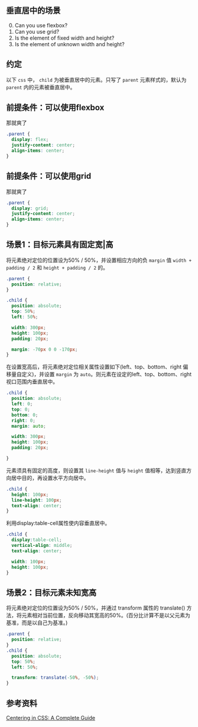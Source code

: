## 垂直居中的场景

0. Can you use flexbox?
0. Can you use grid?
1. Is the element of fixed width and height?
2. Is the element of unknown width and height?

## 约定
以下 `css` 中， `child` 为被垂直居中的元素。只写了 `parent` 元素样式的，默认为 `parent` 内的元素被垂直居中。

## 前提条件：可以使用flexbox
那就爽了
```css
.parent {
  display: flex;
  justify-content: center;
  align-items: center;
}
```

## 前提条件：可以使用grid
那就爽了
```css
.parent {
  display: grid;
  justify-content: center;
  align-items: center;
}
```

## 场景1：目标元素具有固定宽|高
将元素绝对定位的位置设为50% / 50%，并设置相应方向的负 `margin` 值 `width + padding / 2` 和 `height + padding / 2` 的。
```css
.parent {
  position: relative;
}

.child {
  position: absolute;
  top: 50%;
  left: 50%;

  width: 300px;
  height: 100px;
  padding: 20px;

  margin: -70px 0 0 -170px;
}
```

在设置宽高后，将元素绝对定位相关属性设置如下(left、top、bottom、right 偏移量自定义)，并设置 `margin` 为 `auto`。则元素在设定的left、top、bottom、right视口范围内垂直居中。
```css
.child {
  position: absolute;
  left: 0;
  top: 0;
  bottom: 0;
  right: 0;
  margin: auto;

  width: 300px;
  height: 100px;
  padding: 20px;

}
```

元素须具有固定的高度，则设置其 `line-height` 值与 `height` 值相等，达到竖直方向居中目的，再设置水平方向居中。
```css
.child {
  height: 100px;
  line-height: 100px;
  text-align: center;
}
```

利用display:table-cell属性使内容垂直居中。
```css
.child {
  display:table-cell;
  vertical-align: middle;
  text-align: center;

  width: 100px;
  height: 100px;
}
```

## 场景2：目标元素未知宽高
将元素绝对定位的位置设为50% / 50%，并通过 transform 属性的 translate() 方法，将元素相对当前位置，反向移动其宽高的50%。(百分比计算不是以父元素为基准，而是以自己为基准。)
```css
.parent {
  position: relative;
}
.child {
  position: absolute;
  top: 50%;
  left: 50%;

  transform: translate(-50%, -50%);
}
```

## 参考资料
[Centering in CSS: A Complete Guide](https://css-tricks.com/centering-css-complete-guide/)
